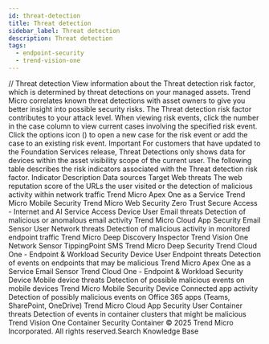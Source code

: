 ```yaml
---
id: threat-detection
title: Threat detection
sidebar_label: Threat detection
description: Threat detection
tags:
  - endpoint-security
  - trend-vision-one
---
```


/*<![CDATA[*/ $('#title').html($('meta[name=map-description]').attr('content')); /*]]>*/ Threat detection View information about the Threat detection risk factor, which is determined by threat detections on your managed assets. Trend Micro correlates known threat detections with asset owners to give you better insight into possible security risks. The Threat detection risk factor contributes to your attack level. When viewing risk events, click the number in the case column to view current cases involving the specified risk event. Click the options icon () to open a new case for the risk event or add the case to an existing risk event. Important For customers that have updated to the Foundation Services release, Threat Detections only shows data for devices within the asset visibility scope of the current user. The following table describes the risk indicators associated with the Threat detection risk factor. Indicator Description Data sources Target Web threats The web reputation score of the URLs the user visited or the detection of malicious activity within network traffic Trend Micro Apex One as a Service Trend Micro Mobile Security Trend Micro Web Security Zero Trust Secure Access - Internet and AI Service Access Device User Email threats Detection of malicious or anomalous email activity Trend Micro Cloud App Security Email Sensor User Network threats Detection of malicious activity in monitored endpoint traffic Trend Micro Deep Discovery Inspector Trend Vision One Network Sensor TippingPoint SMS Trend Micro Deep Security Trend Cloud One - Endpoint & Workload Security Device User Endpoint threats Detection of events on endpoints that may be malicious Trend Micro Apex One as a Service Email Sensor Trend Cloud One - Endpoint & Workload Security Device Mobile device threats Detection of possible malicious events on mobile devices Trend Micro Mobile Security Device Connected app activity Detection of possibly malicious events on Office 365 apps (Teams, SharePoint, OneDrive) Trend Micro Cloud App Security User Container threats Detection of events in container clusters that might be malicious Trend Vision One Container Security Container © 2025 Trend Micro Incorporated. All rights reserved.Search Knowledge Base